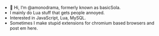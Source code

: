 - 👋 Hi, I’m @amonodrama, formerly known as basicSola.
- I mainly do Lua stuff that gets people annoyed.
- Interested in JavaScript, Lua, MySQL.
- Sometimes I make stupid extensions for chromium based browsers and post em here.

<!---
amonodrama/amonodrama is a ✨ special ✨ repository because its `README.md` (this file) appears on your GitHub profile.
You can click the Preview link to take a look at your changes.
--->
